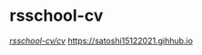 # rsschool-cv
*[rsschool-cv/cv](https://satoshi15122021.github.io/rsschool-cv/cv)*
https://satoshi15122021.gihhub.io
